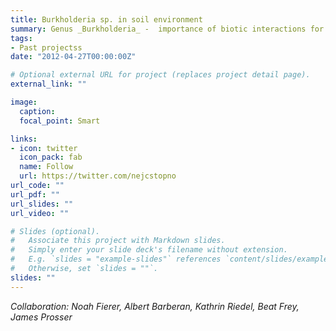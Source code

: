 ```yaml
---
title: Burkholderia sp. in soil environment
summary: Genus _Burkholderia_ -  importance of biotic interactions for successful colonization of acid soils
tags:
- Past projectss
date: "2012-04-27T00:00:00Z"

# Optional external URL for project (replaces project detail page).
external_link: ""

image:
  caption: 
  focal_point: Smart

links:
- icon: twitter
  icon_pack: fab
  name: Follow
  url: https://twitter.com/nejcstopno
url_code: ""
url_pdf: ""
url_slides: ""
url_video: ""

# Slides (optional).
#   Associate this project with Markdown slides.
#   Simply enter your slide deck's filename without extension.
#   E.g. `slides = "example-slides"` references `content/slides/example-slides.md`.
#   Otherwise, set `slides = ""`.
slides: ""
---
```




_Collaboration: Noah Fierer, Albert Barberan, Kathrin Riedel, Beat Frey, James Prosser_

